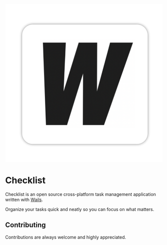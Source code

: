 <p align="center">
  <img src="build/appicon.png" alt="Checklist App Icon">
</p>

# Checklist

Checklist is an open source cross-platform task management application written with [Wails](https://wails.io/).

Organize your tasks quick and neatly so you can focus on what matters.

## Contributing

Contributions are always welcome and highly appreciated.
